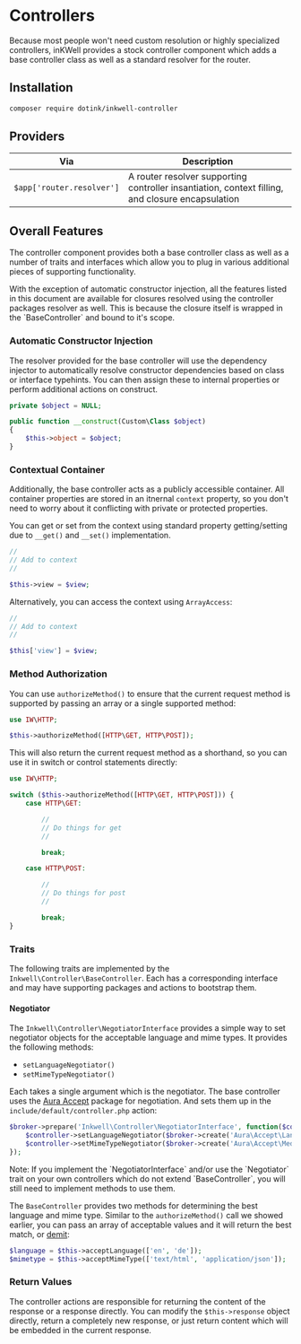 # Controllers

Because most people won't need custom resolution or highly specialized controllers, inKWell
provides a stock controller component which adds a base controller class as well as a standard
resolver for the router.

## Installation

```bash
composer require dotink/inkwell-controller
```

## Providers

| Via                         | Description
|-----------------------------|-----------------------------------------------------
| `$app['router.resolver']`   | A router resolver supporting controller insantiation, context filling, and closure encapsulation

## Overall Features

The controller component provides both a base controller class as well as a number of traits and
interfaces which allow you to plug in various additional pieces of supporting functionality.

<div class="notice">
	<p>
		With the exception of automatic constructor injection, all the features listed in this
		document are available for closures resolved using the controller packages resolver as
		well.  This is because the closure itself is wrapped in the `BaseController` and bound
		to it's scope.
	</p>
</div>

### Automatic Constructor Injection

The resolver provided for the base controller will use the dependency injector to automatically
resolve constructor dependencies based on class or interface typehints.  You can then assign these
to internal properties or perform additional actions on construct.

```php
private $object = NULL;

public function __construct(Custom\Class $object)
{
	$this->object = $object;
}
```

### Contextual Container

Additionally, the base controller acts as a publicly accessible container.  All container properties
are stored in an itnernal `context` property, so you don't need to worry about it conflicting with
private or protected properties.

You can get or set from the context using standard property getting/setting due to `__get()` and
`__set()` implementation.

```php
//
// Add to context
//

$this->view = $view;
```

Alternatively, you can access the context using `ArrayAccess`:

```php
//
// Add to context
//

$this['view'] = $view;
```

### Method Authorization

You can use `authorizeMethod()` to ensure that the current request method is supported by passing
an array or a single supported method:

```php
use IW\HTTP;

$this->authorizeMethod([HTTP\GET, HTTP\POST]);
```

This will also return the current request method as a shorthand, so you can use it in switch or
control statements directly:

```php
use IW\HTTP;

switch ($this->authorizeMethod([HTTP\GET, HTTP\POST])) {
	case HTTP\GET:

		//
		// Do things for get
		//

		break;

	case HTTP\POST:

		//
		// Do things for post
		//

		break;
}
```

### Traits

The following traits are implemented by the `Inkwell\Controller\BaseController`.  Each has a
corresponding interface and may have supporting packages and actions to bootstrap them.

#### Negotiator

The `Inkwell\Controller\NegotiatorInterface` provides a simple way to set negotiator objects for
the acceptable language and mime types.  It provides the following methods:

- `setLanguageNegotiator()`
- `setMimeTypeNegotiator()`

Each takes a single argument which is the negotiator.  The base controller uses the
[Aura Accept](https://github.com/auraphp/Aura.Accept) package for negotiation.  And sets them up
in the `include/default/controller.php` action:

```php
$broker->prepare('Inkwell\Controller\NegotiatorInterface', function($controller, $broker) {
	$controller->setLanguageNegotiator($broker->create('Aura\Accept\Language\LanguageNegotiator'));
	$controller->setMimeTypeNegotiator($broker->create('Aura\Accept\Media\MediaNegotiator');
});
```

<div class="notice">
	<p>
		Note:  If you implement the `NegotiatorInterface` and/or use the `Negotiator` trait on your
		own controllers which do not extend `BaseController`, you will still need to implement
		methods to use them.
	</p>
</div>

The `BaseController` provides two methods for determining the best language and mime type.  Similar
to the `authorizeMethod()` call we showed earlier, you can pass an array of acceptable values and
it will return the best match, or [demit](01-routing#demit):

```php
$language = $this->acceptLanguage(['en', 'de']);
$mimetype = $this->acceptMimeType(['text/html', 'application/json']);
```

### Return Values

The controller actions are responsible for returning the content of the response or a response
directly.  You can modify the `$this->response` object directly, return a completely new response,
or just return content which will be embedded in the current response.
